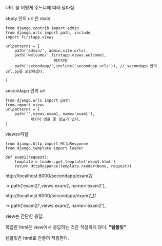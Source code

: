 URL 을 어떻게 주느냐에 따라 달라짐. 



study 안의 url 은 main

```
from django.contrib import admin
from django.urls import path, include
import firstapp.views

urlpatterns = [
    path('admin/', admin.site.urls),
    path('welcome/',firstapp.views.welcome),
                     패키지명 
    path('secondapp/',include('secondapp.urls')), // secondapp 안의 url.py를 포함하겠다.
    
]
```



secondapp 안의 url

```
from django.urls import path
from.import views
urlpatterns = [
    path('',views.exam1, name='exam1'),
           패키지 명을 줄 필요가 없다. 
]
```



viewsv파일

```
from django.http import HttpResponse
from django.template import loader

def exam1(request):
    template = loader.get_template('exam1.html')
    return HttpResponse(template.render(None, request))
```





http://localhost:8000/secondapp/exam2/

-> path('exam2/',views.exam2, name='exam2'),







http://localhost:8000/secondapp/exam2_1/

-> path('exam2/',views.exam2, name='exam2'),







view는 간단한 응답.

복잡한 html은 view에서 응답하는 것은 적절하지 않다.  **"템플릿"**

템플릿은 html로 만들어 적용한다.



